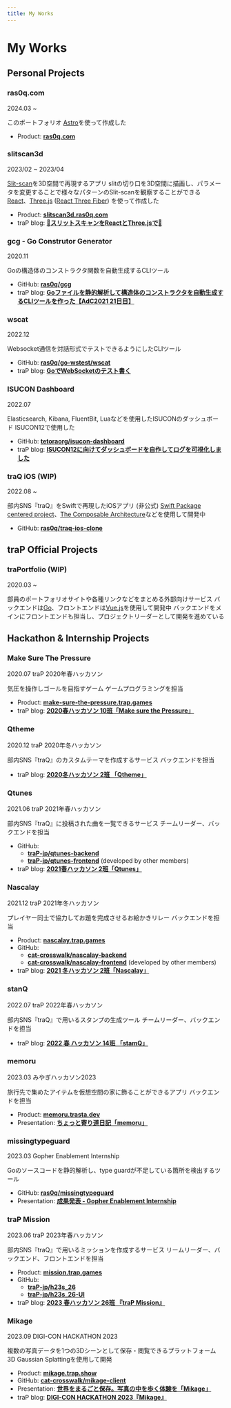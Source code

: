 ```yaml
---
title: My Works
---
```


# My Works

## Personal Projects

### ras0q.com

2024.03 ~

このポートフォリオ
[Astro](https://astro.build)を使って作成した

- Product: **[ras0q.com](https://ras0q.com)**

### slitscan3d

2023/02 ~ 2023/04

[Slit-scan](https://en.wikipedia.org/wiki/Slit-scan_photography)を3D空間で再現するアプリ
slitの切り口を3D空間に描画し、パラメータを変更することで様々なパターンのSlit-scanを観察することができる
[React](https://react.dev)、[Three.js](https://threejs.org/) ([React Three Fiber](https://docs.pmnd.rs/react-three-fiber)) を使って作成した

- Product: **[slitscan3d.ras0q.com](https://slitscan3d.ras0q.com)**
- traP blog: **[🧬スリットスキャンをReactとThree.jsで🧬](https://trap.jp/post/1841/)**

### gcg - Go Construtor Generator

2020.11

Goの構造体のコンストラクタ関数を自動生成するCLIツール

- GitHub: **[ras0q/gcg](https://github.com/ras0q/gcg)**
- traP blog: **[Goファイルを静的解析して構造体のコンストラクタを自動生成するCLIツールを作った【AdC2021 21日目】](https://trap.jp/post/1429/)**

### wscat

2022.12

Websocket通信を対話形式でテストできるようにしたCLIツール

- GitHub: **[ras0q/go-wstest/wscat](https://github.com/ras0q/go-wstest/tree/main/wscat)**
- traP blog: **[GoでWebSocketのテスト書く](https://trap.jp/post/1790/)**

### ISUCON Dashboard

2022.07

Elasticsearch, Kibana, FluentBit, Luaなどを使用したISUCONのダッシュボード
ISUCON12で使用した

- GitHub: **[tetoraorg/isucon-dashboard](https://github.com/tetoraorg/isucon-dashboard)**
- traP blog: **[ISUCON12に向けてダッシュボードを自作してログを可視化しました](https://trap.jp/post/1628/)**

### traQ iOS (WIP)

2022.08 ~

部内SNS『traQ』をSwiftで再現したiOSアプリ (非公式)
[Swift Package centered project](https://speakerdeck.com/d_date/swift-package-centered-project-build-and-practice)、[The Composable Architecture](https://github.com/pointfreeco/swift-composable-architecture)などを使用して開発中

- GitHub: **[ras0q/traq-ios-clone](https://github.com/ras0q/traq-ios-clone)**

## traP Official Projects

### traPortfolio (WIP)

2020.03 ~

部員のポートフォリオサイトや各種リンクなどをまとめる外部向けサービス
バックエンドは[Go](https://go.dev/)、フロントエンドは[Vue.js](https://vuejs.org/)を使用して開発中
バックエンドをメインにフロントエンドも担当し、プロジェクトリーダーとして開発を進めている

## Hackathon & Internship Projects

### Make Sure The Pressure

2020.07 traP 2020年春ハッカソン

気圧を操作しゴールを目指すゲーム
ゲームプログラミングを担当

- Product: **[make-sure-the-pressure.trap.games](https://make-sure-the-pressure.trap.games)**
- traP blog: **[2020春ハッカソン 10班「Make sure the Pressure」](https://trap.jp/post/1097/)**

### Qtheme

2020.12 traP 2020年冬ハッカソン

部内SNS『traQ』のカスタムテーマを作成するサービス
バックエンドを担当

- traP blog: **[2020冬ハッカソン 2班 「Qtheme」](https://trap.jp/post/1192/)**

### Qtunes

2021.06 traP 2021年春ハッカソン

部内SNS『traQ』に投稿された曲を一覧できるサービス
チームリーダー、バックエンドを担当

- GitHub:
  - **[traP-jp/qtunes-backend](https://github.com/traP-jp/qtunes-backend)**
  - **[traP-jp/qtunes-frontend](https://github.com/traP-jp/qtunes-frontend)** (developed by other members)
- traP blog: **[2021春ハッカソン 2班「Qtunes」](https://trap.jp/post/1315/)**

### Nascalay

2021.12 traP 2021年冬ハッカソン

プレイヤー同士で協力してお題を完成させるお絵かきリレー
バックエンドを担当

- Product: **[nascalay.trap.games](https://nascalay.trap.games)**
- GitHub:
  - **[cat-crosswalk/nascalay-backend](https://github.com/cat-crosswalk/nascalay-backend)**
  - **[cat-crosswalk/nascalay-frontend](cat-crosswalk/nascalay-frontend)** (developed by other members)
- traP blog: **[2021 冬ハッカソン 2班「Nascalay」](https://trap.jp/post/1467/)**

### stanQ

2022.07 traP 2022年春ハッカソン

部内SNS『traQ』で用いるスタンプの生成ツール
チームリーダー、バックエンドを担当

- traP blog: **[2022 春 ハッカソン 14班 「stamQ」](https://trap.jp/post/1617/)**

### memoru

2023.03 みやぎハッカソン2023

旅行先で集めたアイテムを仮想空間の家に飾ることができるアプリ
バックエンドを担当

- Product: **[memoru.trasta.dev](https://memoru.trasta.dev/)**
- Presentation: **[ちょっと寄り道日記「memoru」](https://www.pref.miyagi.jp/documents/45294/04.pdf)**

### missingtypeguard

2023.03 Gopher Enablement Internship

Goのソースコードを静的解析し、type guardが不足している箇所を検出するツール

- GitHub: **[ras0q/missingtypeguard](https://github.com/ras0q/missingtypeguard)**
- Presentation: **[成果発表 - Gopher Enablement Internship](https://docs.google.com/presentation/d/e/2PACX-1vShdRaEloexbntnvyRMr1mueYPddMNAIP_dWHchedo6wleYb_sq5Ttt5sepFMniRXJjtP-4CTpxRJQG/pub)**

### traP Mission

2023.06 traP 2023年春ハッカソン

部内SNS『traQ』で用いるミッションを作成するサービス
リームリーダー、バックエンド、フロントエンドを担当

- Product: **[mission.trap.games](https://mission.trap.games/)**
- GitHub:
  - **[traP-jp/h23s_26](https://github.com/traP-jp/h23s_26)**
  - **[traP-jp/h23s_26-UI](https://github.com/traP-jp/h23s_26-UI)**
- traP blog: **[2023 春ハッカソン 26班 『traP Mission』](https://trap.jp/post/1909/)**

### Mikage

2023.09 DIGI-CON HACKATHON 2023

複数の写真データを1つの3Dシーンとして保存・閲覧できるプラットフォーム
3D Gaussian Splattingを使用して開発

- Product: **[mikage.trap.show](https://mikage.trap.show/)**
- GitHub: **[cat-crosswalk/mikage-client](https://github.com/cat-crosswalk/mikage-client)**
- Presentation: **[世界をまるごと保存。写真の中を歩く体験を「Mikage」](https://docs.google.com/presentation/d/e/2PACX-1vSdMdN8t7vee_dLETWshYUYx8Vs62xhTL0XxLDGryFWyqeRGY7LxbAZ4hfbAEH7eXAjc0fGv4-Lusl2/pub)**
- traP blog: **[DIGI-CON HACKATHON 2023『Mikage』](https://trap.jp/post/2031/)**
